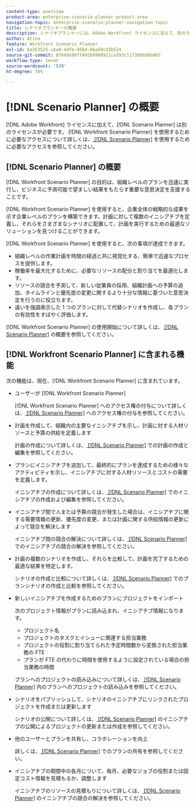```yaml
---
content-type: overview
product-area: enterprise-scenario-planner-product-area
navigation-topic: enterprise-scenario-planner-navigation-topic
title: シナリオプランナーの概要
description: シナリオプランナーには、Adobe Workfront ライセンスに加えて、別のライセンスが必要です。
author: Alina
feature: Workfront Scenario Planner
exl-id: ba3b3525-cba8-44fe-856d-8ba50cd3b524
source-git-commit: 8764de907f49260908911ca393c1173b66dbb065
workflow-type: tm+mt
source-wordcount: '539'
ht-degree: 70%

---
```


# [!DNL Scenario Planner] の概要

<!-- Audited: 1/2024 -->

[!DNL Adobe Workfront] ライセンスに加えて、[!DNL Scenario Planner] は別のライセンスが必要です。
[!DNL Workfront Scenario Planner] を使用するために必要なアクセスについて詳しくは、[ [!DNL Scenario Planner]](access-needed-to-use-sp.md) を使用するために必要なアクセスを参照してください。

## [!DNL Scenario Planner] の概要

[!DNL Workfront Scenario Planner] の目的は、組織レベルのプランを迅速に実行し、ビジネスに予測可能で望ましい結果をもたらす重要な意思決定を支援することです。

[!DNL Workfront Scenario Planner] を使用すると、企業全体の戦略的な成果を示す企業レベルのプランを構築できます。計画に対して複数のイニシアチブを定義し、それらをさまざまなシナリオに配置して、計画を実行するための最適なソリューションを見つけることができます。

[!DNL Workfront Scenario Planner] を使用すると、次の事項が達成できます。

* 組織レベルの作業計画を時間の経過と共に視覚化する、簡単で迅速なプロセスを提供します。
* 稼働率を最大化するために、必要なリソースの配分と割り当てを最適化します。
* リソースの競合を予測して、新しい従業員の採用、組織計画への予算の追加、タイムラインと優先度の変更に関するより十分な情報に基づいた意思決定を行うのに役立ちます。
* 違いを強調表示した 1 つのプランに対して代替シナリオを作成し、各プランの有効性をすばやく評価します。

[!DNL Workfront Scenario Planner] の使用開始について詳しくは、[ [!DNL Scenario Planner]](../scenario-planner/get-started-with-scenario-planning.md) の概要を参照してください。

## [!DNL Workfront Scenario Planner] に含まれる機能

次の機能は、現在、[!DNL Workfront Scenario Planner] に含まれています。

* ユーザーが [!DNL Workfront Scenario Planner]

  [!DNL Workfront Scenario Planner] へのアクセス権の付与について詳しくは、[ [!DNL Scenario Planner]](../administration-and-setup/add-users/configure-and-grant-access/grant-access-sp.md) へのアクセス権の付与を参照してください。

* 計画を作成して、組織内の主要なイニシアチブを示し、計画に対する人材リソースと予算の供給を定義します

  計画の作成について詳しくは、[ [!DNL Scenario Planner]](../scenario-planner/create-and-edit-plans.md) での計画の作成と編集を参照してください。

* プランにイニシアチブを追加して、最終的にプランを達成するための様々なアクティビティを示し、イニシアチブに対する人材リソースとコストの需要を定義します。

  イニシアチブの作成について詳しくは、[ [!DNL Scenario Planner]](../scenario-planner/create-and-edit-initiatives.md) でのイニシアチブの作成および編集を参照してください。

* イニシアチブ間で人または予算の競合が発生した場合は、イニシアチブに関する需要情報の更新、優先度の変更、または計画に関する供給情報の更新によって競合を解決します

  イニシアチブ間の競合の解決について詳しくは、[ [!DNL Scenario Planner]](../scenario-planner/resolve-conflicts-in-sp.md) でのイニシアチブの競合の解決を参照してください。

* 計画の複数のシナリオを作成し、それらを比較して、計画を完了するための最適な結果を特定します。

  シナリオの作成と比較について詳しくは、[ [!DNL Scenario Planner]](../scenario-planner/create-and-compare-scenarios-for-a-plan.md) でのプランシナリオの作成と比較を参照してください。

* 新しいイニシアチブを作成するためのプランにプロジェクトをインポート

  次のプロジェクト情報がプランに読み込まれ、イニシアチブ情報になります。

   * プロジェクト名
   * プロジェクトのタスクとイシューに関連する担当業務
   * プロジェクトの役割に割り当てられた予定時間数から変換された担当業務の FTE
   * プランが FTE の代わりに時間を使用するように設定されている場合の担当業務の時間

  プランへのプロジェクトの読み込みについて詳しくは、[ [!DNL Scenario Planner]](../scenario-planner/import-projects-to-plans.md) 内のプランへのプロジェクトの読み込みを参照してください。

* シナリオをパブリッシュして、シナリオのイニシアチブにリンクされたプロジェクトを作成または更新します

  シナリオの公開について詳しくは、[ [!DNL Scenario Planner]](../scenario-planner/publish-scenarios-update-projects.md) のイニシアチブの公開によるプロジェクトの更新または作成を参照してください。

* 他のユーザーとプランを共有し、コラボレーションを向上

  詳しくは、[ [!DNL Scenario Planner]](../scenario-planner/share-a-plan.md) でのプランの共有を参照してください。

* イニシアチブの期間中の各月について、毎月、必要なジョブの役割または固定コスト情報を見積もるか、調整します

  イニシアチブのリソースの見積もりについて詳しくは、[ [!DNL Scenario Planner]](../scenario-planner/resolve-conflicts-in-sp.md) のイニシアチブの競合の解決を参照してください。
